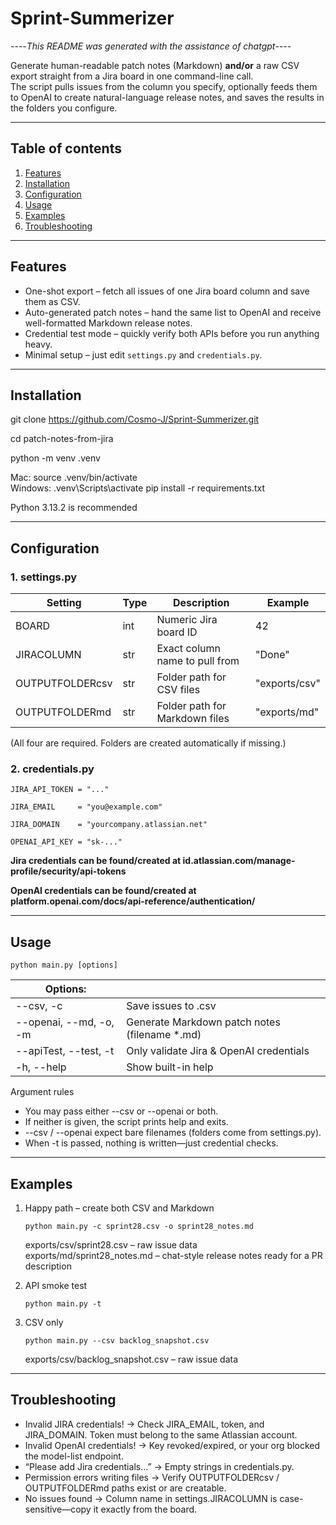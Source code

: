 # Sprint-Summerizer
----*This README was generated with the assistance of chatgpt*----

Generate human-readable patch notes (Markdown) **and/or** a raw CSV export straight from a Jira board in one command-line call.  
The script pulls issues from the column you specify, optionally feeds them to OpenAI to create natural-language release notes, and saves the results in the folders you configure.

---

## Table of contents
1. [Features](Features) 
2. [Installation](Installation)
3. [Configuration](Configuration)
4. [Usage](Usage)
5. [Examples](Examples)
6. [Troubleshooting](Troubleshooting)

---

## Features
* One-shot export – fetch all issues of one Jira board column and save them as CSV.  
* Auto-generated patch notes – hand the same list to OpenAI and receive well-formatted Markdown release notes.  
* Credential test mode – quickly verify both APIs before you run anything heavy.  
* Minimal setup – just edit `settings.py` and `credentials.py`.

---

## Installation
git clone https://github.com/Cosmo-J/Sprint-Summerizer.git

cd patch-notes-from-jira

python -m venv .venv

Mac: source .venv/bin/activate      
Windows: .venv\Scripts\activate
pip install -r requirements.txt

Python 3.13.2 is recommended

---

## Configuration

### 1. settings.py
|Setting|Type|Description|Example|
|-----|-----|----------------|-----|
|BOARD|int|Numeric Jira board ID|42|
|JIRACOLUMN|str|Exact column name to pull from|"Done"|
|OUTPUTFOLDERcsv|str|Folder path for CSV files|"exports/csv"|
|OUTPUTFOLDERmd|str|Folder path for Markdown files|"exports/md"|

(All four are required. Folders are created automatically if missing.)

### 2. credentials.py
```
JIRA_API_TOKEN = "..."

JIRA_EMAIL     = "you@example.com"

JIRA_DOMAIN    = "yourcompany.atlassian.net"

OPENAI_API_KEY = "sk-..."
```
**Jira credentials can be found/created at id.atlassian.com/manage-profile/security/api-tokens**

**OpenAI credentials can be found/created at platform.openai.com/docs/api-reference/authentication/**

---

## Usage
`python main.py [options]`

|Options:| |
|-----|-----|
|--csv, -c <filename>|Save issues to <filename>.csv|
|--openai, --md, -o, -m <name>|Generate Markdown patch notes (filename *.md)|
|--apiTest, --test, -t|Only validate Jira & OpenAI credentials|
|-h, --help|Show built-in help|

Argument rules
* You may pass either --csv or --openai or both.  
* If neither is given, the script prints help and exits.  
* --csv / --openai expect bare filenames (folders come from settings.py).  
* When -t is passed, nothing is written—just credential checks.

---

## Examples

1. Happy path – create both CSV and Markdown
   
   `python main.py -c sprint28.csv -o sprint28_notes.md`

   exports/csv/sprint28.csv  – raw issue data  
   exports/md/sprint28_notes.md – chat-style release notes ready for a PR description

3. API smoke test
   
   `python main.py -t`

5. CSV only
   
   `python main.py --csv backlog_snapshot.csv`

   exports/csv/backlog_snapshot.csv  – raw issue data

---

## Troubleshooting

- Invalid JIRA credentials!    → Check JIRA_EMAIL, token, and JIRA_DOMAIN. Token must belong to the same Atlassian account.
- Invalid OpenAI credentials!  → Key revoked/expired, or your org blocked the model-list endpoint.
- “Please add Jira credentials…” → Empty strings in credentials.py.
- Permission errors writing files → Verify OUTPUTFOLDERcsv / OUTPUTFOLDERmd paths exist or are creatable.
- No issues found → Column name in settings.JIRACOLUMN is case-sensitive—copy it exactly from the board.
